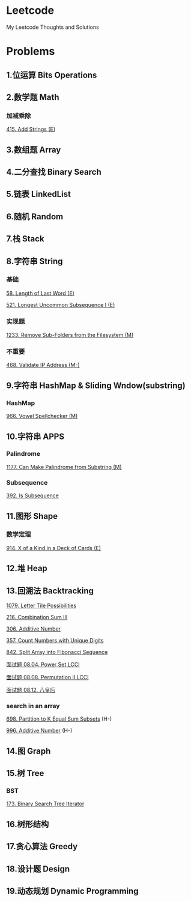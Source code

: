 # Leetcode
My Leetcode Thoughts and Solutions

# Problems

## 1.位运算 Bits Operations

## 2.数学题 Math

### 加减乘除

[415. Add Strings (E)](https://github.com/aChrisChen/Leetcode/tree/master/src/_2_数学题_Math/加减乘除/_415_Add_Strings) 


## 3.数组题 Array

## 4.二分查找 Binary Search

## 5.链表 LinkedList

## 6.随机 Random

## 7.栈 Stack

## 8.字符串 String

### 基础
[58. Length of Last Word (E)](https://github.com/aChrisChen/Leetcode/tree/master/src/_8_字符串_String/基础/_58_Length_of_Last_Word) 

[521. Longest Uncommon Subsequence I (E)](https://github.com/aChrisChen/Leetcode/tree/master/src/_8_字符串_String/基础/_521_Longest_Uncommon_Subsequence_I) 

### 实现题

[1233. Remove Sub-Folders from the Filesystem (M)](https://github.com/aChrisChen/Leetcode/tree/master/src/_8_字符串_String/实现题/_1233_Remove_SubFolders_from_the_Filesystem)

### 不重要

[468. Validate IP Address (M-)](https://github.com/aChrisChen/Leetcode/tree/master/src/_8_字符串_String/不重要/_468_Validate_IP_Address)

## 9.字符串 HashMap & Sliding Wndow(substring)

### HashMap

[966. Vowel Spellchecker (M)](https://github.com/aChrisChen/Leetcode/tree/master/src/_9_字符串_HashMap_Sliding_Wndow/HashMap/_966_Vowel_Spellchecker)

## 10.字符串 APPS

### Palindrome
[1177. Can Make Palindrome from Substring (M)](https://github.com/aChrisChen/Leetcode/tree/master/src/_10_字符串_APPS/Palindrome)

### Subsequence

[392. Is Subsequence](https://github.com/aChrisChen/Leetcode/tree/master/src/_10_字符串_APPS/Subsequence/_392_Is_Subsequence)

## 11.图形 Shape

### 数学定理
[914. X of a Kind in a Deck of Cards (E)](https://github.com/aChrisChen/Leetcode/tree/master/src/_11_图形_Shape/数学定理/_914_X_of_a_Kind_in_a_Deck_of_Cards)

## 12.堆 Heap

## 13.回溯法 Backtracking

[1079. Letter Tile Possibilities](https://github.com/aChrisChen/Leetcode/tree/master/src/_13_回溯法_Backtracking/_1079_Letter_Tile_Possibilities)

[216. Combination Sum III](https://github.com/aChrisChen/Leetcode/tree/master/src/_13_回溯法_Backtracking/_216_Combination_Sum_III)

[306. Additive Number](https://github.com/aChrisChen/Leetcode/tree/master/src/_13_回溯法_Backtracking/_306_Additive_Number)

[357. Count Numbers with Unique Digits](https://github.com/aChrisChen/Leetcode/tree/master/src/_13_回溯法_Backtracking/_357_Count_Numbers_with_Unique_Digits)

[842. Split Array into Fibonacci Sequence](https://github.com/aChrisChen/Leetcode/tree/master/src/_13_回溯法_Backtracking/_842_Split_Array_into_Fibonacci_Sequence)

[面试题 08.04. Power Set LCCI](https://github.com/aChrisChen/Leetcode/tree/master/src/_13_回溯法_Backtracking/面试题0804幂集)

[面试题 08.08. Permutation II LCCI](https://github.com/aChrisChen/Leetcode/tree/master/src/_13_回溯法_Backtracking/面试题0808有重复字符串的排列组合)

[面试题 08.12. 八皇后](https://github.com/aChrisChen/Leetcode/tree/master/src/_13_回溯法_Backtracking/面试题0812八皇后)

### search in an array

[698. Partition to K Equal Sum Subsets](https://github.com/aChrisChen/Leetcode/tree/master/src/_13_回溯法_Backtracking/_698_Partition_to_K_Equal_Sum_Subsets) (H-)

[996. Additive Number](https://github.com/aChrisChen/Leetcode/tree/master/src/_13_回溯法_Backtracking/_996_Number_of_Squareful_Arrays) (H-)


## 14.图 Graph

## 15.树 Tree
### BST
[173. Binary Search Tree Iterator](https://github.com/aChrisChen/Leetcode/tree/master/src/_15_树_Tree/BST/_173_Binary_Search_Tree_Iterator)

## 16.树形结构

## 17.贪心算法 Greedy

## 18.设计题 Design

## 19.动态规划 Dynamic Programming


